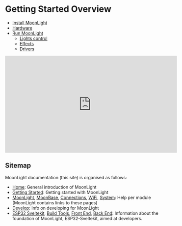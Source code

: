 # Getting Started Overview

* [Install MoonLight](https://moonmodules.org/MoonLight/gettingstarted/installation/)
* [Hardware](https://moonmodules.org/MoonLight/gettingstarted/hardware/)
* [Run MoonLight](https://moonmodules.org/MoonLight/moonlight/overview/)
    * [Lights control](https://moonmodules.org/MoonLight/moonlight/lightscontrol/)
    * [Effects](https://moonmodules.org/MoonLight/moonlight/effects/)
    * [Drivers](https://moonmodules.org/MoonLight/moonlight/drivers/)

<iframe width="560" height="315" src="https://www.youtube.com/embed/Z70zDhpqY8o" frameborder="0" allowfullscreen></iframe>

## Sitemap

MoonLight documentation (this site) is organised as follows:

* [Home](https://moonmodules.org/MoonLight/): General introduction of MoonLight
* [Getting Started](https://moonmodules.org/MoonLight/gettingstarted/): Getting started with MoonLight
* [MoonLight](https://moonmodules.org/MoonLight/moonlight/), [MoonBase](https://moonmodules.org/MoonLight/moonbase/), [Connections](https://moonmodules.org/MoonLight/connections/), [WiFi](https://moonmodules.org/MoonLight/wifi/), [System](https://moonmodules.org/MoonLight/system/status/): Help per module (MoonLight contains links to these pages)
* [Develop](https://moonmodules.org/MoonLight/develop/): Info on developing for MoonLight
* [ESP32 Sveltekit](https://moonmodules.org/MoonLight/esp32sveltekit/), [Build Tools](https://moonmodules.org/MoonLight/gettingstarted/), [Front End](https://moonmodules.org/MoonLight/sveltekit/), [Back End](https://moonmodules.org/MoonLight/statefulservice/): Information about the foundation of MoonLight, ESP32-Sveltekit, aimed at developers.